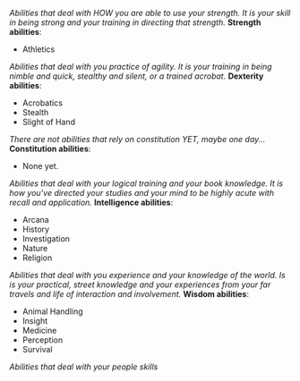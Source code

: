 *Abilities that deal with HOW you are able to use your strength. It is your skill in being strong and your training in directing that strength.*
**Strength abilities**:
-  Athletics

*Abilities that deal with you practice of agility. It is your training in being nimble and quick, stealthy and silent, or a trained acrobat.*
**Dexterity abilities**:
-  Acrobatics
-  Stealth 
-  Slight of Hand

*There are not abilities that rely on constitution YET, maybe one day...*
**Constitution abilities**:
-  None yet.

*Abilities that deal with your logical training and your book knowledge. It is how you've directed your studies and your mind to be highly acute with recall and application.*
**Intelligence abilities**:
-  Arcana
-  History
-  Investigation
-  Nature
-  Religion

*Abilities that deal with you experience and your knowledge of the world. Is is your practical, street knowledge and your experiences from your far travels and life of interaction and involvement.*
**Wisdom abilities**:
-  Animal Handling
-  Insight
-  Medicine
-  Perception
-  Survival

*Abilities that deal with your people skills*
